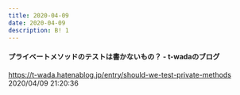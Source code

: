 ```yaml
---
title: 2020-04-09
date: 2020-04-09
description: B! 1
---
```


#### プライベートメソッドのテストは書かないもの？ - t-wadaのブログ
https://t-wada.hatenablog.jp/entry/should-we-test-private-methods<br>
2020/04/09 21:20:36<br>


